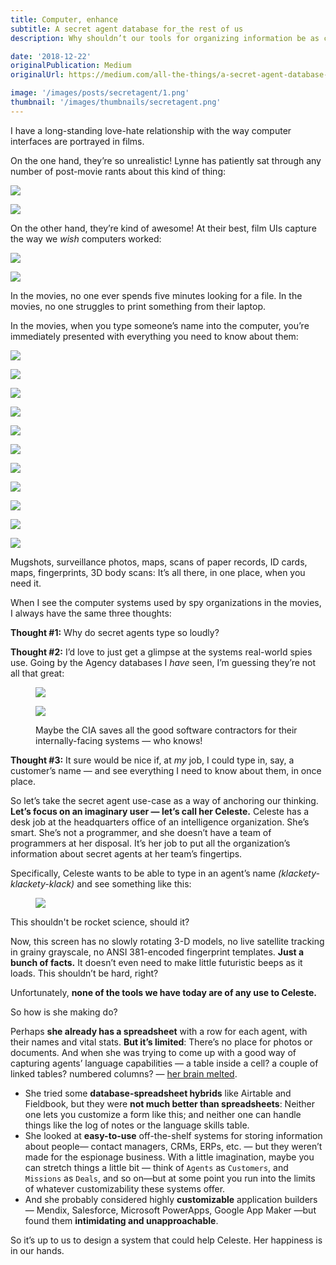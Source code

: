 ```yaml
---
title: Computer, enhance
subtitle: A secret agent database for_the rest of us
description: Why shouldn’t our tools for organizing information be as cool as the ones in the movies?

date: '2018-12-22'
originalPublication: Medium
originalUrl: https://medium.com/all-the-things/a-secret-agent-database-for-the-rest-of-us-de39abfb2a08

image: '/images/posts/secretagent/1.png'
thumbnail: '/images/thumbnails/secretagent.png'
---
```


I have a long-standing love-hate relationship with the way computer interfaces are portrayed in films.

On the one hand, they’re so unrealistic! Lynne has patiently sat through any number of post-movie rants about this kind of thing:

![](/images/posts/secretagent/2.gif)

![](/images/posts/secretagent/3.gif)

On the other hand, they’re kind of awesome! At their best, film UIs capture the way we _wish_ computers worked:

![](/images/posts/secretagent/4.gif)

![](/images/posts/secretagent/5.gif)

In the movies, no one ever spends five minutes looking for a file. In the movies, no one struggles to print something from their laptop.

In the movies, when you type someone’s name into the computer, you’re immediately presented with everything you need to know about them:

![](/images/posts/secretagent/6.png)

![](/images/posts/secretagent/7.png)

![](/images/posts/secretagent/8.jpeg)

![](/images/posts/secretagent/9.jpeg)

![](/images/posts/secretagent/10.jpeg)

![](/images/posts/secretagent/11.jpeg)

![](/images/posts/secretagent/12.png)

![](/images/posts/secretagent/13.png)

![](/images/posts/secretagent/14.jpeg)

![](/images/posts/secretagent/15.jpeg)

![](/images/posts/secretagent/16.jpeg)

Mugshots, surveillance photos, maps, scans of paper records, ID cards, maps, fingerprints, 3D body scans: It’s all there, in one place, when you need it.

When I see the computer systems used by spy organizations in the movies, I always have the same three thoughts:

**Thought #1:** Why do secret agents type so loudly?

**Thought #2:** I’d love to just get a glimpse at the systems real-world spies use. Going by the Agency databases I _have_ seen, I’m guessing they’re not all that great:

<figure class='figure-2up'>

![](/images/posts/secretagent/17.png)

![](/images/posts/secretagent/18.png)

Maybe the CIA saves all the good software contractors for their internally-facing systems — who knows!

</figure>

**Thought #3:** It sure would be nice if, at _my_ job, I could type in, say, a customer’s name — and see everything I need to know about them, in once place.

So let’s take the secret agent use-case as a way of anchoring our thinking. **Let’s focus on an imaginary user — let’s call her Celeste.** Celeste has a desk job at the headquarters office of an intelligence organization. She’s smart. She’s not a programmer, and she doesn’t have a team of programmers at her disposal. It’s her job to put all the organization’s information about secret agents at her team’s fingertips.

Specifically, Celeste wants to be able to type in an agent’s name _(klackety-klackety-klack)_ and see something like this:

<figure class='-xl'>

![](/images/posts/secretagent/19.png)

</figure>

This shouldn't be rocket science, should it?

Now, this screen has no slowly rotating 3-D models, no live satellite tracking in grainy grayscale, no ANSI 381-encoded fingerprint templates. **Just a bunch of facts.** It doesn’t even need to make little futuristic beeps as it loads. This shouldn’t be hard, right?

Unfortunately, **none of the tools we have today are of any use to Celeste.**

So how is she making do?

Perhaps **she already has a spreadsheet** with a row for each agent, with their names and vital stats. **But it’s limited**: There’s no place for photos or documents. And when she was trying to come up with a good way of capturing agents’ language capabilities — a table inside a cell? a couple of linked tables? numbered columns? — [her brain melted](https://medium.com/all-the-things/a-single-infinitely-customizable-app-for-everything-else-9abed7c5b5e7).

- She tried some **database-spreadsheet hybrids** like Airtable and Fieldbook, but they were **not much better than spreadsheets**: Neither one lets you customize a form like this; and neither one can handle things like the log of notes or the language skills table.
- She looked at **easy-to-use** off-the-shelf systems for storing information about people— contact managers, CRMs, ERPs, etc. — but they weren’t made for the espionage business. With a little imagination, maybe you can stretch things a little bit — think of `Agents` as `Customers`, and `Missions` as `Deals`, and so on—but at some point you run into the limits of whatever customizability these systems offer.
- And she probably considered highly **customizable** application builders — Mendix, Salesforce, Microsoft PowerApps, Google App Maker —but found them **intimidating and unapproachable**.

So it’s up to us to design a system that could help Celeste. Her happiness is in our hands.
